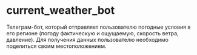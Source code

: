 # current_weather_bot

Телеграм-бот, который отправляет пользователю погодные условия в его регионе (погоду фактическую и ощущаемую, скорость ветра, давление). 
Для получения данных пользователю необходимо поделиться своим местоположением.
